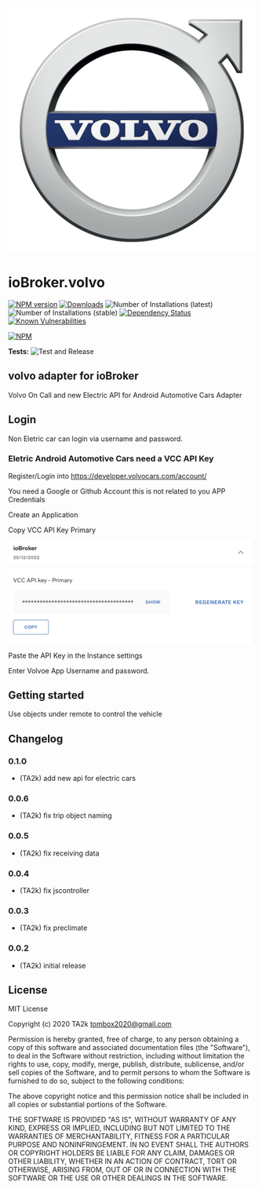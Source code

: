 ![Logo](admin/volvo.png)

# ioBroker.volvo

[![NPM version](http://img.shields.io/npm/v/iobroker.volvo.svg)](https://www.npmjs.com/package/iobroker.volvo)
[![Downloads](https://img.shields.io/npm/dm/iobroker.volvo.svg)](https://www.npmjs.com/package/iobroker.volvo)
![Number of Installations (latest)](http://iobroker.live/badges/volvo-installed.svg)
![Number of Installations (stable)](http://iobroker.live/badges/volvo-stable.svg)
[![Dependency Status](https://img.shields.io/david/TA2k/iobroker.volvo.svg)](https://david-dm.org/TA2k/iobroker.volvo)
[![Known Vulnerabilities](https://snyk.io/test/github/TA2k/ioBroker.volvo/badge.svg)](https://snyk.io/test/github/TA2k/ioBroker.volvo)

[![NPM](https://nodei.co/npm/iobroker.volvo.png?downloads=true)](https://nodei.co/npm/iobroker.volvo/)

**Tests:** ![Test and Release](https://github.com/TA2k/ioBroker.volvo/workflows/Test%20and%20Release/badge.svg)
## volvo adapter for ioBroker

Volvo On Call and new Electric API for Android Automotive Cars Adapter

## Login 

Non Eletric car can login via username and password.


### Eletric Android Automotive Cars need a VCC API Key

Register/Login into 
<https://developer.volvocars.com/account/>

You need a Google or Github Account this is not related to you APP Credentials

Create an Application

Copy VCC API Key Primary

![VCC ApiKey](./vccapikey.png)

Paste the API Key in the Instance settings

Enter Volvoe App Username and password.


## Getting started

Use objects under remote to control the vehicle



## Changelog

### 0.1.0

* (TA2k) add new api for electric cars
### 0.0.6

* (TA2k) fix trip object naming
  
### 0.0.5

* (TA2k) fix receiving data

### 0.0.4

* (TA2k) fix jscontroller
  
### 0.0.3

* (TA2k) fix preclimate

### 0.0.2

* (TA2k) initial release

## License

MIT License

Copyright (c) 2020 TA2k <tombox2020@gmail.com>

Permission is hereby granted, free of charge, to any person obtaining a copy
of this software and associated documentation files (the "Software"), to deal
in the Software without restriction, including without limitation the rights
to use, copy, modify, merge, publish, distribute, sublicense, and/or sell
copies of the Software, and to permit persons to whom the Software is
furnished to do so, subject to the following conditions:

The above copyright notice and this permission notice shall be included in all
copies or substantial portions of the Software.

THE SOFTWARE IS PROVIDED "AS IS", WITHOUT WARRANTY OF ANY KIND, EXPRESS OR
IMPLIED, INCLUDING BUT NOT LIMITED TO THE WARRANTIES OF MERCHANTABILITY,
FITNESS FOR A PARTICULAR PURPOSE AND NONINFRINGEMENT. IN NO EVENT SHALL THE
AUTHORS OR COPYRIGHT HOLDERS BE LIABLE FOR ANY CLAIM, DAMAGES OR OTHER
LIABILITY, WHETHER IN AN ACTION OF CONTRACT, TORT OR OTHERWISE, ARISING FROM,
OUT OF OR IN CONNECTION WITH THE SOFTWARE OR THE USE OR OTHER DEALINGS IN THE
SOFTWARE.
